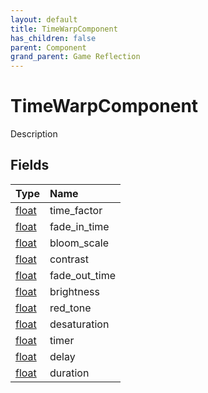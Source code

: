 ```yaml
---
layout: default
title: TimeWarpComponent
has_children: false
parent: Component
grand_parent: Game Reflection
---
```

# TimeWarpComponent
Description 

## Fields

| Type | Name |
|:----------|:--------------|
| [float](/riftbreaker-wiki/docs/game-reflection/components/float/) | time_factor |
| [float](/riftbreaker-wiki/docs/game-reflection/components/float/) | fade_in_time |
| [float](/riftbreaker-wiki/docs/game-reflection/components/float/) | bloom_scale |
| [float](/riftbreaker-wiki/docs/game-reflection/components/float/) | contrast |
| [float](/riftbreaker-wiki/docs/game-reflection/components/float/) | fade_out_time |
| [float](/riftbreaker-wiki/docs/game-reflection/components/float/) | brightness |
| [float](/riftbreaker-wiki/docs/game-reflection/components/float/) | red_tone |
| [float](/riftbreaker-wiki/docs/game-reflection/components/float/) | desaturation |
| [float](/riftbreaker-wiki/docs/game-reflection/components/float/) | timer |
| [float](/riftbreaker-wiki/docs/game-reflection/components/float/) | delay |
| [float](/riftbreaker-wiki/docs/game-reflection/components/float/) | duration |


